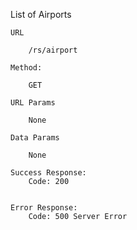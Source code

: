 List of Airports

    URL

        /rs/airport

    Method:

        GET

    URL Params

        None

    Data Params

        None

    Success Response:
        Code: 200


    Error Response:
        Code: 500 Server Error
